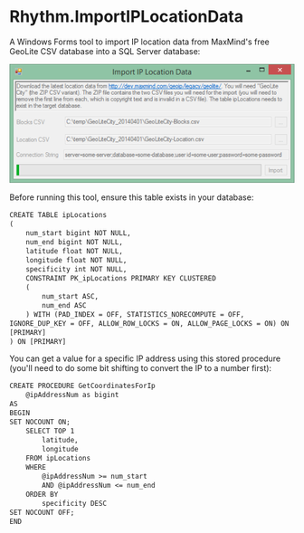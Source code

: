 Rhythm.ImportIPLocationData
===========================

A Windows Forms tool to import IP location data from MaxMind's free GeoLite CSV database into a SQL Server database:

![Client Screenshot](docs/images/client.png?raw=true "Client Screenshot")

Before running this tool, ensure this table exists in your database:

	CREATE TABLE ipLocations
	(
		num_start bigint NOT NULL,
		num_end bigint NOT NULL,
		latitude float NOT NULL,
		longitude float NOT NULL,
		specificity int NOT NULL,
		CONSTRAINT PK_ipLocations PRIMARY KEY CLUSTERED 
		(
			num_start ASC,
			num_end ASC
		) WITH (PAD_INDEX = OFF, STATISTICS_NORECOMPUTE = OFF, IGNORE_DUP_KEY = OFF, ALLOW_ROW_LOCKS = ON, ALLOW_PAGE_LOCKS = ON) ON [PRIMARY]
	) ON [PRIMARY]

You can get a value for a specific IP address using this stored procedure (you'll need to do some bit shifting to convert the IP to a number first):

    CREATE PROCEDURE GetCoordinatesForIp
        @ipAddressNum as bigint
    AS
    BEGIN
    SET NOCOUNT ON;
        SELECT TOP 1
            latitude,
            longitude
        FROM ipLocations
        WHERE
            @ipAddressNum >= num_start
            AND @ipAddressNum <= num_end
        ORDER BY
            specificity DESC
    SET NOCOUNT OFF;
    END
